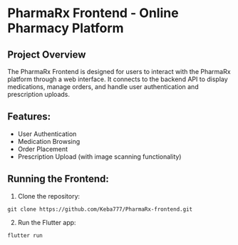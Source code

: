 # PharmaRx Frontend - Online Pharmacy Platform

## Project Overview
The PharmaRx Frontend is designed for users to interact with the PharmaRx platform through a web interface. It connects to the backend API to display medications, manage orders, and handle user authentication and prescription uploads.

## Features:
- User Authentication
- Medication Browsing
- Order Placement
- Prescription Upload (with image scanning functionality)

## Running the Frontend:

1. Clone the repository:
```
git clone https://github.com/Keba777/PharmaRx-frontend.git
```
2. Run the Flutter app:
```
flutter run
